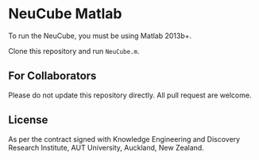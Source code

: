 # NeuCube Matlab

To run the NeuCube, you must be using Matlab 2013b+.

Clone this repository and run `NeuCube.m`.

## For Collaborators

Please do not update this repository directly. All pull request are welcome.

## License

As per the contract signed with Knowledge Engineering and Discovery Research Institute, AUT University, Auckland, New Zealand.